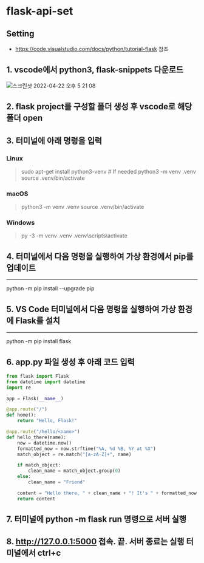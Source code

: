 # flask-api-set

## Setting
 - <https://code.visualstudio.com/docs/python/tutorial-flask> 참조

## 1. vscode에서 python3, flask-snippets 다운로드
![스크린샷 2022-04-22 오후 5 21 08](https://user-images.githubusercontent.com/68832928/164648602-ee7f0004-5729-41ff-9503-b53860e26304.png)
   
   
   
## 2. flask project를 구성할 폴더 생성 후 vscode로 해당 폴더 open
   
   
   
## 3. 터미널에 아래 명령을 입력
### Linux
> sudo apt-get install python3-venv    # If needed
> python3 -m venv .venv
> source .venv/bin/activate
   
   
   
### macOS
> python3 -m venv .venv
> source .venv/bin/activate
   
   
### Windows
> py -3 -m venv .venv
> .venv\scripts\activate
   
   
## 4. 터미널에서 다음 명령을 실행하여 가상 환경에서 pip를 업데이트
---
python -m pip install --upgrade pip
      
   
   
## 5. VS Code 터미널에서 다음 명령을 실행하여 가상 환경에 Flask를 설치
---
python -m pip install flask
   
   
   
## 6. app.py 파일 생성 후 아래 코드 입력
``` python
from flask import Flask
from datetime import datetime
import re

app = Flask(__name__)

@app.route("/")
def home():
    return "Hello, Flask!"

@app.route("/hello/<name>")
def hello_there(name):
    now = datetime.now()
    formatted_now = now.strftime("%A, %d %B, %Y at %X")
    match_object = re.match("[a-zA-Z]+", name)

    if match_object:
        clean_name = match_object.group(0)
    else:
        clean_name = "Friend"

    content = "Hello there, " + clean_name + "! It's " + formatted_now
    return content
```
   
   
   
## 7. 터미널에 python -m flask run 명령으로 서버 실행
   
   
   
## 8. http://127.0.0.1:5000 접속. 끝. 서버 종료는 실행 터미널에서 ctrl+c
   